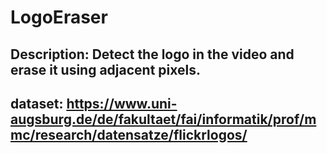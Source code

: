 # LogoEraser
Description: Detect the logo in the video and erase it using adjacent pixels.
------------------
## dataset: https://www.uni-augsburg.de/de/fakultaet/fai/informatik/prof/mmc/research/datensatze/flickrlogos/
